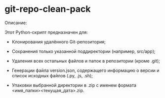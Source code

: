 # git-repo-clean-pack
Описание:

Этот Python-скрипт предназначен для:

- Клонирования удалённого Git-репозитория;

- Сохранения только указанной поддиректории (например, src/app);

- Удаления всех остальных файлов и папок в репозитории (кроме .git);

- Генерации файла version.json, содержащего информацию о версии и список исходных файлов (.py, .js, .sh);

- Упаковки выбранной директории в .zip с именем формата <имя_папки><текущая_дата>.zip.
